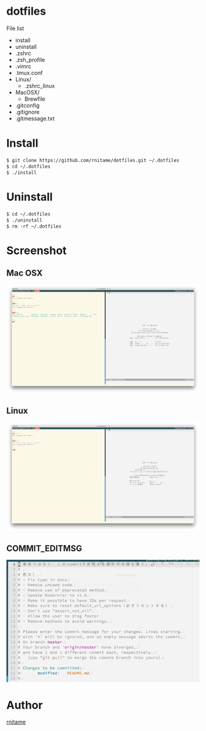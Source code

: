 # dotfiles
File list

- install 
- uninstall
- .zshrc
- .zsh_profile
- .vimrc
- .tmux.conf
- Linux/
    - .zshrc_linux
- MacOSX/ 
    - Brewfile
- .gitconfig
- .gitignore
- .gitmessage.txt

# Install

```
$ git clone https://github.com/rnitame/dotfiles.git ~/.dotfiles
$ cd ~/.dotfiles
$ ./install 
```

# Uninstall

```
$ cd ~/.dotfiles 
$ ./uninstall 
$ rm -rf ~/.dotfiles 
```

# Screenshot
## Mac OSX
![](screenshots/screenshot_mac.png)
## Linux
![](screenshots/screenshot_linux.png)
## COMMIT_EDITMSG 
![](screenshots/commit_editmsg.png)

# Author
[rnitame](https://github.com/rnitame)
